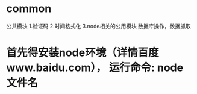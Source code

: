 # common
公共模块
1.验证码
2.时间格式化
3.node相关的公用模块  数据库操作，数据抓取
# 首先得安装node环境（详情百度www.baidu.com）， 运行命令:  node 文件名
